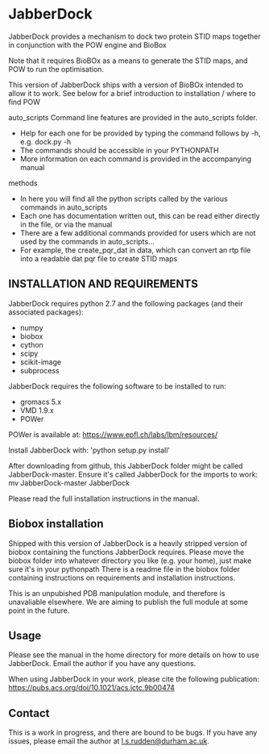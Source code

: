 # JabberDock
JabberDock provides a mechanism to dock two protein STID maps together in conjunction with the POW engine
and BioBox

Note that it requires BioBOx as a means to generate the STID maps, and POW to run the optimisation.

This version of JabberDock ships with a version of BioBOx intended to allow it to work.
See below for a brief introduction to installation / where to find POW

auto_scripts
Command line features are provided in the auto_scripts folder.
* Help for each one for be provided by typing the command follows by -h, e.g. dock.py -h
* The commands should be accessible in your PYTHONPATH
* More information on each command is provided in the accompanying manual

methods
* In here you will find all the python scripts called by the various commands in auto_scripts
* Each one has documentation written out, this can be read either directly in the file, or via the manual
* There are a few additional commands provided for users which are not used by the commands in auto_scripts...
* For example, the create_pqr_dat in data, which can convert an rtp file into a readable dat pqr file to create STID maps

## INSTALLATION AND REQUIREMENTS ##

JabberDock requires python 2.7 and the following packages (and their associated packages):
* numpy
* biobox
* cython
* scipy
* scikit-image
* subprocess

JabberDock requires the following software to be installed to run:
* gromacs 5.x
* VMD 1.9.x
* POWer

POWer is available at:
https://www.epfl.ch/labs/lbm/resources/

Install JabberDock with: 'python setup.py install'

After downloading from github, this JabberDock folder might be called JabberDock-master. Ensure it's called JabberDock for the imports to work:
mv JabberDock-master JabberDock

Please read the full installation instructions in the manual.

## Biobox installation ##
Shipped with this version of JabberDock is a heavily stripped version of biobox containing the functions JabberDock requires.
Please move the biobox folder into whatever directory you like (e.g. your home), just make sure it's in your pythonpath
There is a readme file in the biobox folder containing instructions on requirements and installation instructions.

This is an unpubished PDB manipulation module, and therefore is unavaliable elsewhere. We are aiming to publish the full module at some point in the future.

## Usage ##

Please see the manual in the home directory for more details on how to use JabberDock. Email the author if you have any questions.

When using JabberDock in your work, please cite the following publication: https://pubs.acs.org/doi/10.1021/acs.jctc.9b00474

## Contact ##

This is a work in progress, and there are bound to be bugs. If you have any issues, please email the author at l.s.rudden@durham.ac.uk.
